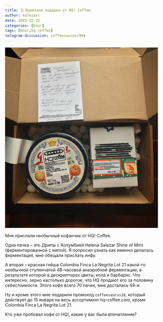 ```yaml
---
title: 🗒 Приехали подарки от HQ! Coffee
author: kofezavr
date: 2023-12-25
categories: [Блог]
tags: [блог,hq coffee]
telegram-discussion: coffeesaurus/904
--- 
```

![Приехали подарки от HQ! Coffee](/assets/img/posts/23/12/hq.jpg)

Мне прислали необычный кофанчик от HQ! Coffee. 

Одна пачка – это Дрипы с Колумбией Helena Salazar Shine of Mint (ферментированной с мятой). Я попросил узнать как именно делалась ферментация, мне обещали прислать инфу.

А вторая – красная гейша Colombia Finca La Negrita Lot 21 какой-то необычной ступенчатой 48-часовой анаэробной ферментации, в результате которой в дескрипторах цветы, кола и барбарис. Что интересно, зерно настолько дорогое, что HQ продают его за половину себестоимости. Этого кофе всего 70 пачек, мне досталась 69-я.

Ну и кроме этого мне подарили промокод `coffeesaurus10`, который действует до 15 января на весь ассортимент hq-coffee.com, кроме Colombia Finca La Negrita Lot 21.

Кто уже пробовал кофе от HQ!, какие у вас были впечатления?
